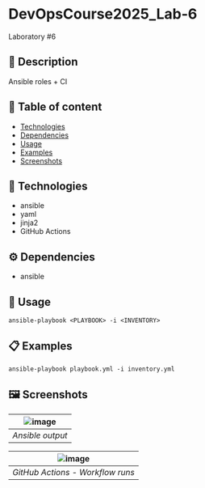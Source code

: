 # DevOpsCourse2025_Lab-6
Laboratory #6

## 📜 Description
Ansible roles + CI

## 📃 Table of content
- [Technologies](#-Technologies)
- [Dependencies](#-Dependencies)
- [Usage](#-Usage)
- [Examples](#-Examples)
- [Screenshots](#-Screenshots)

## 🔧 Technologies
- ansible
- yaml
- jinja2
- GitHub Actions

## ⚙  Dependencies
- ansible

## 🚀 Usage
``` ansible-playbook <PLAYBOOK> -i <INVENTORY> ```

## 📋 Examples
``` ansible-playbook playbook.yml -i inventory.yml ```

## 🖼 Screenshots
<div align="center">

| ![image](https://github.com/user-attachments/assets/b17bcf1d-d59d-404e-aa83-5391cd36e055) | 
|:-:|
| *Ansible output* |

| ![image](https://github.com/user-attachments/assets/820258e9-2802-483b-8db4-0732775f810f) |
|:-:|
| *GitHub Actions - Workflow runs* |


</div>
